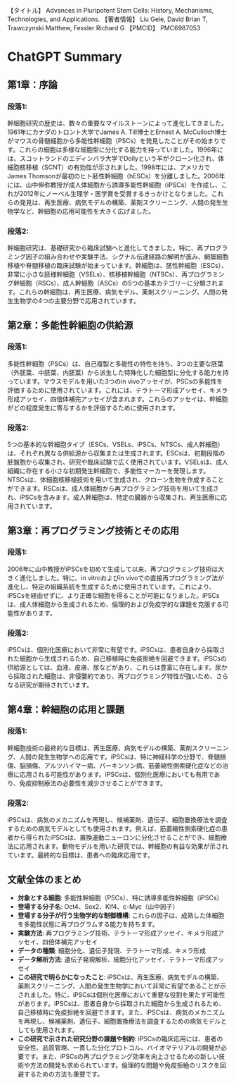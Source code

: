 【タイトル】
Advances in Pluripotent Stem Cells: History, Mechanisms, Technologies, and Applications.
【著者情報】
Liu Gele, David Brian T, Trawczynski Matthew, Fessler Richard G
【PMCID】
PMC6987053
# ChatGPT Summary
## 第1章：序論

### 段落1:
幹細胞研究の歴史は、数々の重要なマイルストーンによって進化してきました。1961年にカナダのトロント大学でJames A. Till博士とErnest A. McCulloch博士がマウスの骨髄細胞から多能性幹細胞（PSCs）を発見したことがその始まりです。これらの細胞は多様な細胞型に分化する能力を持っていました。1996年には、スコットランドのエディンバラ大学でDollyという羊がクローン化され、体細胞核移植（SCNT）の有効性が示されました。1998年には、アメリカでJames Thomsonが最初のヒト胚性幹細胞（hESCs）を分離しました。2006年には、山中伸弥教授が成人体細胞から誘導多能性幹細胞（iPSCs）を作成し、これが2012年にノーベル生理学・医学賞を受賞するきっかけとなりました。これらの発見は、再生医療、病気モデルの構築、薬剤スクリーニング、人間の発生生物学など、幹細胞の応用可能性を大きく広げました。

### 段落2:
幹細胞研究は、基礎研究から臨床試験へと進化してきました。特に、再プログラミング因子の組み合わせや実験手法、シグナル伝達経路の解明が進み、網膜細胞移植や脊髄移植の臨床試験が始まっています。幹細胞は、胚性幹細胞（ESCs）、非常に小さな胚様幹細胞（VSELs）、核移植幹細胞（NTSCs）、再プログラミング幹細胞（RSCs）、成人幹細胞（ASCs）の5つの基本カテゴリーに分類されます。これらの幹細胞は、再生医療、病気モデル、薬剤スクリーニング、人間の発生生物学の4つの主要分野で応用されています。

## 第2章：多能性幹細胞の供給源

### 段落1:
多能性幹細胞（PSCs）は、自己複製と多能性の特性を持ち、3つの主要な胚葉（外胚葉、中胚葉、内胚葉）から派生した特殊化した細胞型に分化する能力を持っています。マウスモデルを用いた3つのin vivoアッセイが、PSCsの多能性を評価するために使用されています。これには、テラトーマ形成アッセイ、キメラ形成アッセイ、四倍体補完アッセイが含まれます。これらのアッセイは、幹細胞がどの程度発生に寄与するかを評価するために使用されます。

### 段落2:
5つの基本的な幹細胞タイプ（ESCs、VSELs、iPSCs、NTSCs、成人幹細胞）は、それぞれ異なる供給源から収集または生成されます。ESCsは、初期段階の胚盤胞から収集され、研究や臨床試験で広く使用されています。VSELsは、成人組織に存在する小さな初期発生幹細胞で、多能性マーカーを発現します。NTSCsは、体細胞核移植技術を用いて生成され、クローン生物を作成することができます。RSCsは、成人体細胞から再プログラミング技術を用いて生成され、iPSCsを含みます。成人幹細胞は、特定の臓器から収集され、再生医療に応用されています。

## 第3章：再プログラミング技術とその応用

### 段落1:
2006年に山中教授がiPSCsを初めて生成して以来、再プログラミング技術は大きく進化しました。特に、in vitroおよびin vivoでの直接再プログラミング法が進化し、特定の組織系統を生成するために使用されています。これにより、iPSCsを経由せずに、より正確な細胞を得ることが可能になりました。iPSCsは、成人体細胞から生成されるため、倫理的および免疫学的な課題を克服する可能性があります。

### 段落2:
iPSCsは、個別化医療において非常に有望です。iPSCsは、患者自身から採取された細胞から生成されるため、自己移植時に免疫拒絶を回避できます。iPSCsの供給源としては、血液、皮膚、尿などがあり、これらは豊富に存在します。尿から採取された細胞は、非侵襲的であり、再プログラミング特性が強いため、さらなる研究が期待されています。

## 第4章：幹細胞の応用と課題

### 段落1:
幹細胞技術の最終的な目標は、再生医療、病気モデルの構築、薬剤スクリーニング、人間の発生生物学への応用です。iPSCsは、特に神経科学の分野で、脊髄損傷、脳損傷、アルツハイマー病、パーキンソン病、筋萎縮性側索硬化症などの治療に応用される可能性があります。iPSCsは、個別化医療においても有用であり、免疫抑制療法の必要性を減少させることができます。

### 段落2:
iPSCsは、病気のメカニズムを再現し、候補薬剤、遺伝子、細胞置換療法を調査するための病気モデルとしても使用されます。例えば、筋萎縮性側索硬化症の患者から得られたiPSCsは、置換運動ニューロンに分化させることができ、細胞療法に応用されます。動物モデルを用いた研究では、幹細胞の有益な効果が示されています。最終的な目標は、患者への臨床応用です。

## 文献全体のまとめ

- **対象とする細胞**: 多能性幹細胞（PSCs）、特に誘導多能性幹細胞（iPSCs）
- **登場する分子名**: Oct4、Sox2、Klf4、c-Myc（山中因子）
- **登場する分子が行う生物学的な制御機構**: これらの因子は、成熟した体細胞を多能性状態に再プログラムする能力を持ちます。
- **実験方法**: 再プログラミング技術、テラトーマ形成アッセイ、キメラ形成アッセイ、四倍体補完アッセイ
- **データの種類**: 細胞分化、遺伝子発現、テラトーマ形成、キメラ形成
- **データ解析方法**: 遺伝子発現解析、細胞分化アッセイ、テラトーマ形成アッセイ
- **この研究で明らかになったこと**: iPSCsは、再生医療、病気モデルの構築、薬剤スクリーニング、人間の発生生物学において非常に有望であることが示されました。特に、iPSCsは個別化医療において重要な役割を果たす可能性があります。iPSCsは、患者自身から採取された細胞から生成されるため、自己移植時に免疫拒絶を回避できます。また、iPSCsは、病気のメカニズムを再現し、候補薬剤、遺伝子、細胞置換療法を調査するための病気モデルとしても使用されます。
- **この研究で示された研究分野の課題や制約**: iPSCsの臨床応用には、患者の安全性、品質管理、一貫した分化プロトコル、バイオマテリアルの開発が必要です。また、iPSCsの再プログラミング効率を向上させるための新しい技術や方法の開発も求められています。倫理的な問題や免疫拒絶のリスクを回避するための方法も重要です。
